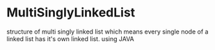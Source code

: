# MultiSinglyLinkedList
structure of multi singly linked list which means every single node of a linked list has it's own linked list. using JAVA
